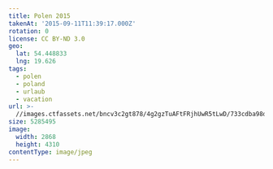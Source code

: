```yaml
---
title: Polen 2015
takenAt: '2015-09-11T11:39:17.000Z'
rotation: 0
license: CC BY-ND 3.0
geo:
  lat: 54.448833
  lng: 19.626
tags:
  - polen
  - poland
  - urlaub
  - vacation
url: >-
  //images.ctfassets.net/bncv3c2gt878/4g2gzTuAFtFRjhUwR5tLwD/733cdba98d73607685dd6afa8f14269a/polen-2015_25957660865_o
size: 5285495
image:
  width: 2868
  height: 4310
contentType: image/jpeg
---
```


